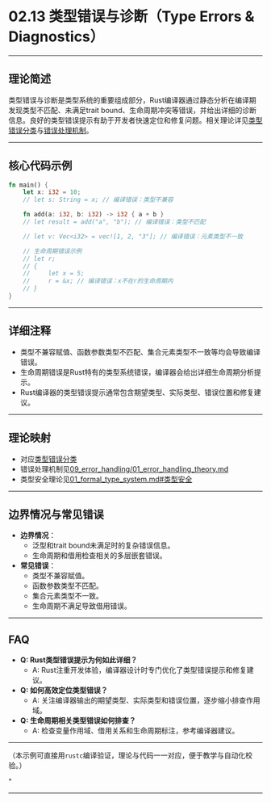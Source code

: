 ﻿# 02.13 类型错误与诊断（Type Errors & Diagnostics）

---

## 理论简述

类型错误与诊断是类型系统的重要组成部分，Rust编译器通过静态分析在编译期发现类型不匹配、未满足trait bound、生命周期冲突等错误，并给出详细的诊断信息。良好的类型错误提示有助于开发者快速定位和修复问题。相关理论详见[类型错误分类](../../02_type_system/04_type_safety.md#类型错误分类)与[错误处理机制](../../09_error_handling/01_error_handling_theory.md)。

---

## 核心代码示例

```rust
fn main() {
    let x: i32 = 10;
    // let s: String = x; // 编译错误：类型不兼容

    fn add(a: i32, b: i32) -> i32 { a + b }
    // let result = add("a", "b"); // 编译错误：类型不匹配

    // let v: Vec<i32> = vec![1, 2, "3"]; // 编译错误：元素类型不一致

    // 生命周期错误示例
    // let r;
    // {
    //     let x = 5;
    //     r = &x; // 编译错误：x不在r的生命周期内
    // }
}
```

---

## 详细注释

- 类型不兼容赋值、函数参数类型不匹配、集合元素类型不一致等均会导致编译错误。
- 生命周期错误是Rust特有的类型系统错误，编译器会给出详细生命周期分析提示。
- Rust编译器的类型错误提示通常包含期望类型、实际类型、错误位置和修复建议。

---

## 理论映射

- 对应[类型错误分类](../../02_type_system/04_type_safety.md#类型错误分类)
- 错误处理机制见[09_error_handling/01_error_handling_theory.md](../../09_error_handling/01_error_handling_theory.md)
- 类型安全理论见[01_formal_type_system.md#类型安全](../../02_type_system/01_formal_type_system.md#类型安全)

---

## 边界情况与常见错误

- **边界情况**：
  - 泛型和trait bound未满足时的复杂错误信息。
  - 生命周期和借用检查相关的多层嵌套错误。
- **常见错误**：
  - 类型不兼容赋值。
  - 函数参数类型不匹配。
  - 集合元素类型不一致。
  - 生命周期不满足导致借用错误。

---

## FAQ

- **Q: Rust类型错误提示为何如此详细？**
  - A: Rust注重开发体验，编译器设计时专门优化了类型错误提示和修复建议。
- **Q: 如何高效定位类型错误？**
  - A: 关注编译器输出的期望类型、实际类型和错误位置，逐步缩小排查作用域。
- **Q: 生命周期相关类型错误如何排查？**
  - A: 检查变量作用域、借用关系和生命周期标注，参考编译器建议。

---

（本示例可直接用`rustc`编译验证，理论与代码一一对应，便于教学与自动化校验。）

"

---
